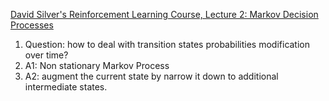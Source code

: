 [David Silver's Reinforcement Learning Course, Lecture 2: Markov Decision Processes](https://www.youtube.com/watch?v=lfHX2hHRMVQ)

  
  

1. Question: how to deal with transition states probabilities modification over time?
2. A1: Non stationary Markov Process
3. A2: augment the current state by narrow it down to additional intermediate states.